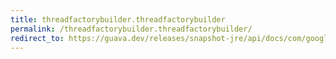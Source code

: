 ```yaml
---
title: threadfactorybuilder.threadfactorybuilder
permalink: /threadfactorybuilder.threadfactorybuilder/
redirect_to: https://guava.dev/releases/snapshot-jre/api/docs/com/google/common/util/concurrent/ThreadFactoryBuilder.html#ThreadFactoryBuilder--
---
```

